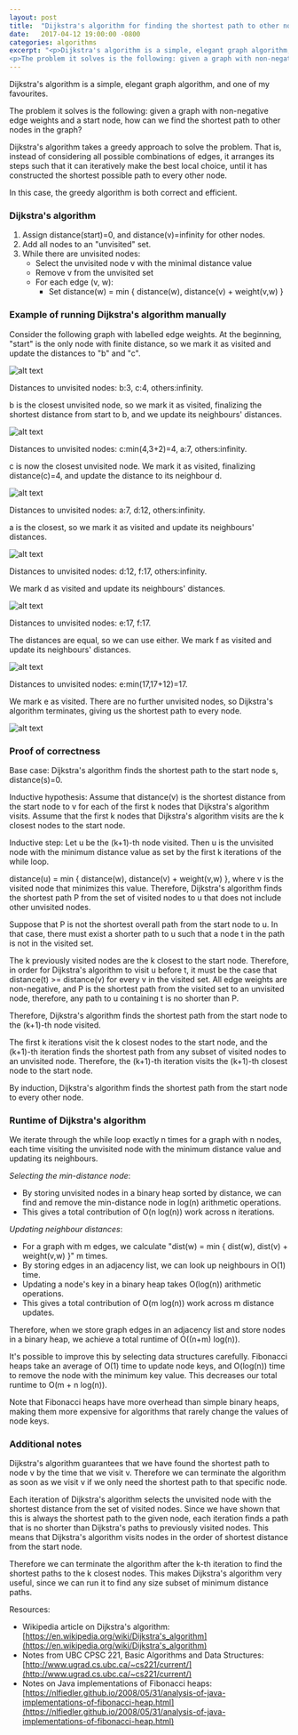 ```yaml
---
layout: post
title:  "Dijkstra's algorithm for finding the shortest path to other nodes"
date:   2017-04-12 19:00:00 -0800
categories: algorithms
excerpt: "<p>Dijkstra's algorithm is a simple, elegant graph algorithm, and one of my favourites.</p>
<p>The problem it solves is the following: given a graph with non-negative edge weights and a start node, how can we find the shortest path to other nodes in the graph?</p>"
---
```


Dijkstra's algorithm is a simple, elegant graph algorithm, and one of my favourites.

The problem it solves is the following: given a graph with non-negative edge weights and a start node, how can we find the shortest path to other nodes in the graph?

Dijkstra's algorithm takes a greedy approach to solve the problem.  That is, instead of considering all possible combinations of edges, it arranges its steps such that it can iteratively make the best local choice, until it has constructed the shortest possible path to every other node.

In this case, the greedy algorithm is both correct and efficient.

### Dijkstra's algorithm

1. Assign distance(start)=0, and distance(v)=infinity for other nodes.
2. Add all nodes to an "unvisited" set.
3. While there are unvisited nodes:
   * Select the unvisited node v with the minimal distance value
   * Remove v from the unvisited set
   * For each edge (v, w):
     * Set distance(w) = min { distance(w), distance(v) + weight(v,w) }

### Example of running Dijkstra's algorithm manually

Consider the following graph with labelled edge weights.  At the beginning, "start" is the only node with finite distance, so we mark it as visited and update the distances to "b" and "c".

![alt text](/images/20170412_dijkstraInitialGraph.png "Example graph for Djikstra's algorithm")

Distances to unvisited nodes: b:3, c:4, others:infinity.

b is the closest unvisited node, so we mark it as visited, finalizing the shortest distance from start to b, and we update its neighbours' distances.

![alt text](/images/20170412_dijkstraStep1.png "Example graph for Djikstra's algorithm, step 1")

Distances to unvisited nodes: c:min(4,3+2)=4, a:7, others:infinity.

c is now the closest unvisited node.  We mark it as visited, finalizing distance(c)=4, and update the distance to its neighbour d.

![alt text](/images/20170412_dijkstraStep2.png "Example graph for Djikstra's algorithm, step 2")

Distances to unvisited nodes: a:7, d:12, others:infinity.

a is the closest, so we mark it as visited and update its neighbours' distances.

![alt text](/images/20170412_dijkstraStep3.png "Example graph for Djikstra's algorithm, step 3")

Distances to unvisited nodes: d:12, f:17, others:infinity.

We mark d as visited and update its neighbours' distances.

![alt text](/images/20170412_dijkstraStep4.png "Example graph for Djikstra's algorithm, step 4")

Distances to unvisited nodes: e:17, f:17.

The distances are equal, so we can use either.  We mark f as visited and update its neighbours' distances.

![alt text](/images/20170412_dijkstraStep5.png "Example graph for Djikstra's algorithm, step 5")

Distances to unvisited nodes: e:min(17,17+12)=17.

We mark e as visited.  There are no further unvisited nodes, so Dijkstra's algorithm terminates, giving us the shortest path to every node.

![alt text](/images/20170412_dijkstraStep6.png "Example graph for Djikstra's algorithm, final graph")

### Proof of correctness

Base case: Dijkstra's algorithm finds the shortest path to the start node s, distance(s)=0.

Inductive hypothesis: Assume that distance(v) is the shortest distance from the start node to v for each of the first k nodes that Dijkstra's algorithm visits.  Assume that the first k nodes that Dijkstra's algorithm visits are the k closest nodes to the start node.

Inductive step:
Let u be the (k+1)-th node visited.  Then u is the unvisited node with the minimum distance value as set by the first k iterations of the while loop.

distance(u) = min { distance(w), distance(v) + weight(v,w) }, where v is the visited node that minimizes this value.  Therefore, Dijkstra's algorithm finds the shortest path P from the set of visited nodes to u that does not include other unvisited nodes.

Suppose that P is not the shortest overall path from the start node to u.  In that case, there must exist a shorter path to u such that a node t in the path is not in the visited set.

The k previously visited nodes are the k closest to the start node.  Therefore, in order for Dijkstra's algorithm to visit u before t, it must be the case that distance(t) >= distance(v) for every v in the visited set.  All edge weights are non-negative, and P is the shortest path from the visited set to an unvisited node, therefore, any path to u containing t is no shorter than P.

Therefore, Dijkstra's algorithm finds the shortest path from the start node to the (k+1)-th node visited.

The first k iterations visit the k closest nodes to the start node, and the (k+1)-th iteration finds the shortest path from any subset of visited nodes to an unvisited node.  Therefore, the (k+1)-th iteration visits the (k+1)-th closest node to the start node.

By induction, Dijkstra's algorithm finds the shortest path from the start node to every other node.

### Runtime of Dijkstra's algorithm

We iterate through the while loop exactly n times for a graph with n nodes, each time visiting the unvisited node with the minimum distance value and updating its neighbours.

*Selecting the min-distance node*:

* By storing unvisited nodes in a binary heap sorted by distance, we can find and remove the min-distance node in log(n) arithmetic operations.
* This gives a total contribution of O(n log(n)) work across n iterations.

*Updating neighbour distances*:

* For a graph with m edges, we calculate "dist(w) = min { dist(w), dist(v) + weight(v,w) }" m times.
* By storing edges in an adjacency list, we can look up neighbours in O(1) time.
* Updating a node's key in a binary heap takes O(log(n)) arithmetic operations.
* This gives a total contribution of O(m log(n)) work across m distance updates.

Therefore, when we store graph edges in an adjacency list and store nodes in a binary heap, we achieve a total runtime of O((n+m) log(n)).

It's possible to improve this by selecting data structures carefully.  Fibonacci heaps take an average of O(1) time to update node keys, and O(log(n)) time to remove the node with the minimum key value.  This decreases our total runtime to O(m + n log(n)).

Note that Fibonacci heaps have more overhead than simple binary heaps, making them more expensive for algorithms that rarely change the values of node keys.

### Additional notes

Dijkstra's algorithm guarantees that we have found the shortest path to node v by the time that we visit v.  Therefore we can terminate the algorithm as soon as we visit v if we only need the shortest path to that specific node.

Each iteration of Dijkstra's algorithm selects the unvisited node with the shortest distance from the set of visited nodes.  Since we have shown that this is always the shortest path to the given node, each iteration finds a path that is no shorter than Dijkstra's paths to previously visited nodes.  This means that Dijkstra's algorithm visits nodes in the order of shortest distance from the start node.

Therefore we can terminate the algorithm after the k-th iteration to find the shortest paths to the k closest nodes.  This makes Dijkstra's algorithm very useful, since we can run it to find any size subset of minimum distance paths.

Resources:

* Wikipedia article on Dijkstra's algorithm: [https://en.wikipedia.org/wiki/Dijkstra's_algorithm](https://en.wikipedia.org/wiki/Dijkstra's_algorithm)
* Notes from UBC CPSC 221, Basic Algorithms and Data Structures: [http://www.ugrad.cs.ubc.ca/~cs221/current/](http://www.ugrad.cs.ubc.ca/~cs221/current/)
* Notes on Java implementations of Fibonacci heaps: [https://nlfiedler.github.io/2008/05/31/analysis-of-java-implementations-of-fibonacci-heap.html](https://nlfiedler.github.io/2008/05/31/analysis-of-java-implementations-of-fibonacci-heap.html)

